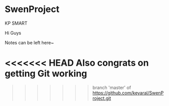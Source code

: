 SwenProject
===========

KP SMART
 
 
 Hi Guys
 
 Notes can be left here~

<<<<<<< HEAD
Also congrats on getting Git working
=======

>>>>>>> branch 'master' of https://github.com/keyaral/SwenProject.git
